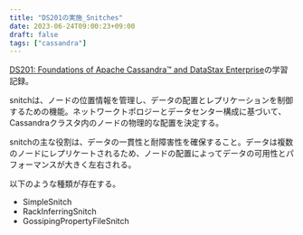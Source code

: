 ```yaml
---
title: "DS201の実施_Snitches"
date: 2023-06-24T09:00:23+09:00
draft: false
tags: ["cassandra"] 
---
```

<!--more-->
[DS201: Foundations of Apache Cassandra™ and DataStax Enterprise](https://www.datastax.com/jp/resources/datasheet/ds201-datastax-enterprise-foundations-apache-cassandratm)の学習記録。

snitchは、ノードの位置情報を管理し、データの配置とレプリケーションを制御するための機能。ネットワークトポロジーとデータセンター構成に基づいて、Cassandraクラスタ内のノードの物理的な配置を決定する。

snitchの主な役割は、データの一貫性と耐障害性を確保すること。データは複数のノードにレプリケートされるため、ノードの配置によってデータの可用性とパフォーマンスが大きく左右される。

以下のような種類が存在する。
- SimpleSnitch
- RackInferringSnitch
- GossipingPropertyFileSnitch
